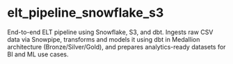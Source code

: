 # elt_pipeline_snowflake_s3
End-to-end ELT pipeline using Snowflake, S3, and dbt. Ingests raw CSV data via Snowpipe, transforms and models it using dbt in Medallion architecture (Bronze/Silver/Gold), and prepares analytics-ready datasets for BI and ML use cases.
